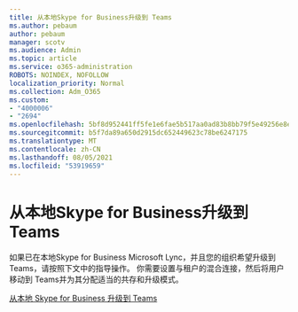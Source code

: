 ```yaml
---
title: 从本地Skype for Business升级到 Teams
ms.author: pebaum
author: pebaum
manager: scotv
ms.audience: Admin
ms.topic: article
ms.service: o365-administration
ROBOTS: NOINDEX, NOFOLLOW
localization_priority: Normal
ms.collection: Adm_O365
ms.custom:
- "4000006"
- "2694"
ms.openlocfilehash: 5bf8d952441ff5fe1e6fae5b517aa0ad83b8bb79f5e49256e8ebcedbc086c3d1
ms.sourcegitcommit: b5f7da89a650d2915dc652449623c78be6247175
ms.translationtype: MT
ms.contentlocale: zh-CN
ms.lasthandoff: 08/05/2021
ms.locfileid: "53919659"
---
```

# <a name="upgrade-from-skype-for-business-on-premises-to-teams"></a>从本地Skype for Business升级到 Teams

如果已在本地Skype for Business Microsoft Lync，并且您的组织希望升级到 Teams，请按照下文中的指导操作。 你需要设置与租户的混合连接，然后将用户移动到 Teams并为其分配适当的共存和升级模式。 

[从本地 Skype for Business 升级到 Teams](https://docs.microsoft.com/MicrosoftTeams/upgrade-to-teams-execute-skypeforbusinesshybridonprem)

